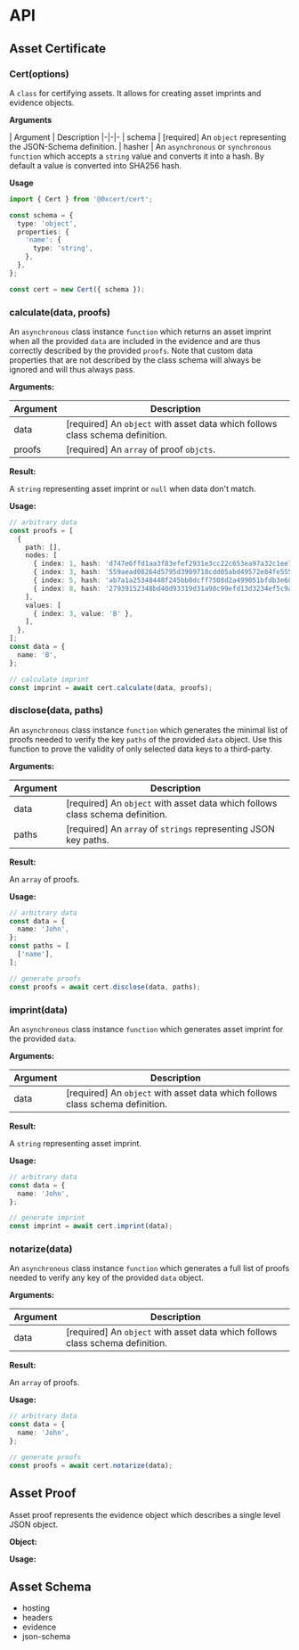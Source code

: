 # API

## Asset Certificate

### Cert(options)

A `class` for certifying assets. It allows for creating asset imprints and evidence objects.

**Arguments**

| Argument | Description
|-|-|-
| schema | [required] An `object` representing the JSON-Schema definition.
| hasher | An `asynchronous` or `synchronous` `function` which accepts a `string` value and converts it into a hash. By default a  value is converted into SHA256 hash.

**Usage**

```ts
import { Cert } from '@0xcert/cert';

const schema = {
  type: 'object',
  properties: {
    'name': {
      type: 'string',
    },
  },
};

const cert = new Cert({ schema });
```

### calculate(data, proofs)

An `asynchronous` class instance `function` which returns an asset imprint when all the provided `data` are included in the evidence and are thus correctly described by the provided `proofs`. Note that custom data properties that are not described by the class schema will always be ignored and will thus always pass.

**Arguments:**

| Argument | Description
|-|-
| data | [required] An `object` with asset data which follows class schema definition.
| proofs | [required] An `array` of proof `objcts`.

**Result:**

A `string` representing asset imprint or `null` when data don't match.

**Usage:**

```ts
// arbitrary data
const proofs = [
  {
    path: [],
    nodes: [
      { index: 1, hash: 'd747e6ffd1aa3f83efef2931e3cc22c653ea97a32c1ee7289e4966b6964ecdfb' },
      { index: 3, hash: '559aead08264d5795d3909718cdd05abd49572e84fe55590eef31a88a08fdffd' },
      { index: 5, hash: 'ab7a1a25348448f245bb0dcff7508d2a499051bfdb3e68d703bc5112199b20b0' },
      { index: 8, hash: '27939152348bd40d93319d31a98c99efd13d3234ef5c9abd1982902f4a1dae8c' },
    ],
    values: [
      { index: 3, value: 'B' },
    ],
  },
];
const data = {
  name: 'B',
};

// calculate imprint
const imprint = await cert.calculate(data, proofs);
```

### disclose(data, paths)

An `asynchronous` class instance `function` which generates the minimal list of proofs needed to verify the key `paths` of the provided `data` object. Use this function to prove the validity of only selected data keys to a third-party.

**Arguments:**

| Argument | Description
|-|-
| data | [required] An `object` with asset data which follows class schema definition.
| paths | [required] An `array` of `strings` representing JSON key paths.

**Result:**

An `array` of proofs.

**Usage:**

```ts
// arbitrary data
const data = {
  name: 'John',
};
const paths = [
  ['name'],
];

// generate proofs
const proofs = await cert.disclose(data, paths);
```

### imprint(data)

An `asynchronous` class instance `function` which generates asset imprint for the provided `data`.

**Arguments:**

| Argument | Description
|-|-
| data | [required] An `object` with asset data which follows class schema definition.

**Result:**

A `string` representing asset imprint.

**Usage:**

```ts
// arbitrary data
const data = {
  name: 'John',
};

// generate imprint
const imprint = await cert.imprint(data);
```

### notarize(data)

An `asynchronous` class instance `function` which generates a full list of proofs needed to verify any key of the provided `data` object. 

**Arguments:**

| Argument | Description
|-|-
| data | [required] An `object` with asset data which follows class schema definition.

**Result:**

An `array` of proofs.

**Usage:**

```ts
// arbitrary data
const data = {
  name: 'John',
};

// generate proofs
const proofs = await cert.notarize(data);
```

## Asset Proof

Asset proof represents the evidence object which describes a single level JSON object.

**Object:**


**Usage:**


## Asset Schema

- hosting
- headers
- evidence
- json-schema
